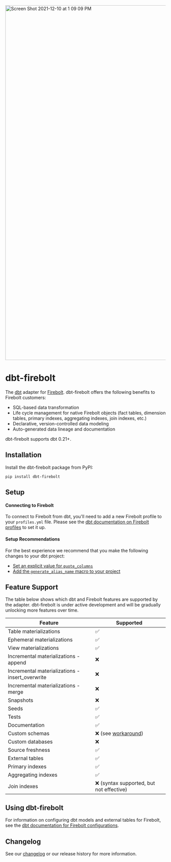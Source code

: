 <img width="1113" alt="Screen Shot 2021-12-10 at 1 09 09 PM" src="https://user-images.githubusercontent.com/7674553/145641621-a7dabe78-da92-4f0a-bbd2-54ccf7f34b57.png">


# dbt-firebolt

The [dbt](https://www.getdbt.com) adapter for [Firebolt](https://www.firebolt.io/). dbt-firebolt offers the following benefits to Firebolt customers:
* SQL-based data transformation
* Life cycle management for native Firebolt objects (fact tables, dimension tables, primary indexes, aggregating indexes, join indexes, etc.)
* Declarative, version-controlled data modeling
* Auto-generated data lineage and documentation

dbt-firebolt supports dbt 0.21+.


## Installation

Install the dbt-firebolt package from PyPI:
   ```
   pip install dbt-firebolt
   ```


## Setup

#### Connecting to Firebolt

To connect to Firebolt from dbt, you'll need to add a new Firebolt profile to your `profiles.yml` file. Please see the [dbt documentation on Firebolt profiles](https://docs.getdbt.com/reference/warehouse-profiles/firebolt-profile#connecting-to-firebolt) to set it up.

#### Setup Recommendations

For the best experience we recommend that you make the following changes to your dbt project:
* [Set an explicit value for `quote_columns`](https://docs.getdbt.com/reference/resource-configs/firebolt-configs#setting-quote_columns)
* [Add the `generate_alias_name` macro to your project](https://docs.getdbt.com/reference/warehouse-profiles/firebolt-profile#supporting-concurrent-development)


## Feature Support

The table below shows which dbt and Firebolt features are supported by the adapter. dbt-firebolt is under active development and will be gradually unlocking more features over time.

| Feature                      | Supported          |
|------------------------------|--------------------|
| Table materializations       | :white_check_mark: |
| Ephemeral materializations   | :white_check_mark: |
| View materializations        | :white_check_mark: |
| Incremental materializations - append | :x: |
| Incremental materializations - insert_overwrite | :x: |
| Incremental materializations - merge | :x: |
| Snapshots                    | :x: |
| Seeds                        | :white_check_mark: |
| Tests                        | :white_check_mark: |
| Documentation                | :white_check_mark: |
| Custom schemas               | :x: (see [workaround](https://github.com/firebolt-db/dbt-firebolt#supporting-concurrent-development)) |
| Custom databases             | :x: |
| Source freshness             | :white_check_mark: |
| External tables              | :white_check_mark: |
| Primary indexes              | :white_check_mark: |
| Aggregating indexes          | :white_check_mark: |
| Join indexes                 | :x: (syntax supported, but not effective) |



## Using dbt-firebolt

For information on configuring dbt models and external tables for Firebolt, see the [dbt documentation for Firebolt configurations](https://docs.getdbt.com/reference/resource-configs/firebolt-configs).


## Changelog

See our [changelog](CHANGELOG.md) or our release history for more information.
